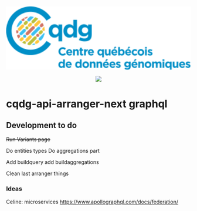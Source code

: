 <p align="center">
  <img src="cqdg_logo.svg" alt="CQDG repository logo" width="660px" />
</p>
<p align="center">
  <a href="https://opensource.org/licenses/Apache-2.0"><img src="https://img.shields.io/badge/License-Apache%202.0-blue.svg?style=for-the-badge"></a>
</p>

# cqdg-api-arranger-next graphql

## Development to do

~~Run Variants page~~

Do entities types
Do aggregations part

Add buildquery
add buildaggregations

Clean last arranger things


### Ideas

Celine: microservices https://www.apollographql.com/docs/federation/
